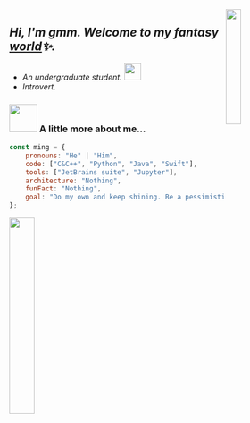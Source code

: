 <!-- <p align="left">
  <samp>
     <br>Hi, I'm gmm. Welcome to my fantasy <a href="https://www.ming.ac">world</a>✨.</br>
  </samp>
</p>
 -->
 <img src="https://gitee.com/imingx/picgo/raw/master/2021/202111072218240.gif" width="23%" align="right">

## <em>Hi, I'm gmm. Welcome to my fantasy <a href="https://www.ming.ac">world</a>✨.</em>

- <em>An undergraduate student.  <img src="https://gitee.com/imingx/picgo/raw/master/2021/202111072323629.gif" width="30"></em>
- <em> Introvert. </em>

### <img src="https://gitee.com/imingx/picgo/raw/master/2021/202111072324242.gif" width="50"> A little more about me...  


<!--     askMeAbout: ["web dev", "tech", "app dev", "photography"], -->
<!--     architecture: ["Serverless Architecture", "Progressive web applications", "Single page applications"], -->
<!--     currentFocus: "Ios Mobile App Development", -->
<!--     funFact: "There are two ways to write error-free programs; only the third one works" -->
<!--     technologies: {
        backEnd: {
            js: ["Node", "Fastify", "Express", "SuiteScript"],
        },
        mobileApp: {
            native: ["Android Development", "IOS Development"]
        },
        devOps: ["AWS", "Docker🐳", "Route53", "Nginx"],
        databases: ["mongo", "MySql", "sqlite"],
        misc: ["Firebase", "Socket.IO", "selenium", "open-cv", "php", "SuiteApp"]
    }, -->
    
```javascript
const ming = {
    pronouns: "He" | "Him",
    code: ["C&C++", "Python", "Java", "Swift"],
    tools: ["JetBrains suite", "Jupyter"],
    architecture: "Nothing",
    funFact: "Nothing",
    goal: "Do my own and keep shining. Be a pessimistic far traveler"
};
```


<!-- 
**gmm-z/gmm-z** is a ✨ _special_ ✨ repository because its `README.md` (this file) appears on your GitHub profile.

Here are some ideas to get you started:

- 🔭 I’m currently working on ...
- 🌱 I’m currently learning ...
- 👯 I’m looking to collaborate on ...
- 🤔 I’m looking for help with ...
- 💬 Ask me about ...
- 📫 How to reach me: ...
- 😄 Pronouns: ...
- ⚡ Fun fact: ...
-->

<!--Github Stats-->
<!--
This github stats card's color is amazing, but it is not suitable for the github pages.

![iMing's github stats](https://github-readme-stats.vercel.app/api?username=imingx&show_icons=true&include_all_commits=true&bg_color=30,e96443,904e95&title_color=fff&text_color=fff)
-->

<!-- ![iMing's github stats](https://github-readme-stats.vercel.app/api?username=imingx&show_icons=true&include_all_commits=true) -->


<!--end of Github Stats-->
<img src="https://gitee.com/imingx/picgo/raw/master/2021/202111080020115.gif" width="30%">
